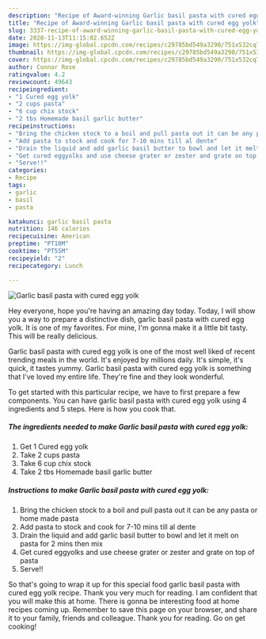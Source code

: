 ```yaml
---
description: "Recipe of Award-winning Garlic basil pasta with cured egg yolk"
title: "Recipe of Award-winning Garlic basil pasta with cured egg yolk"
slug: 3337-recipe-of-award-winning-garlic-basil-pasta-with-cured-egg-yolk
date: 2020-11-13T11:15:02.652Z
image: https://img-global.cpcdn.com/recipes/c29785bd549a3290/751x532cq70/garlic-basil-pasta-with-cured-egg-yolk-recipe-main-photo.jpg
thumbnail: https://img-global.cpcdn.com/recipes/c29785bd549a3290/751x532cq70/garlic-basil-pasta-with-cured-egg-yolk-recipe-main-photo.jpg
cover: https://img-global.cpcdn.com/recipes/c29785bd549a3290/751x532cq70/garlic-basil-pasta-with-cured-egg-yolk-recipe-main-photo.jpg
author: Connor Rose
ratingvalue: 4.2
reviewcount: 49643
recipeingredient:
- "1 Cured egg yolk"
- "2 cups pasta"
- "6 cup chix stock"
- "2 tbs Homemade basil garlic butter"
recipeinstructions:
- "Bring the chicken stock to a boil and pull pasta out it can be any pasta or home made pasta"
- "Add pasta to stock and cook for 7-10 mins till al dente"
- "Drain the liquid and add garlic basil butter to bowl and let it melt on pasta for 2 mins then mix"
- "Get cured eggyolks and use cheese grater or zester and grate on top of pasta"
- "Serve!!"
categories:
- Recipe
tags:
- garlic
- basil
- pasta

katakunci: garlic basil pasta 
nutrition: 146 calories
recipecuisine: American
preptime: "PT10M"
cooktime: "PT55M"
recipeyield: "2"
recipecategory: Lunch

---
```



![Garlic basil pasta with cured egg yolk](https://img-global.cpcdn.com/recipes/c29785bd549a3290/751x532cq70/garlic-basil-pasta-with-cured-egg-yolk-recipe-main-photo.jpg)

Hey everyone, hope you're having an amazing day today. Today, I will show you a way to prepare a distinctive dish, garlic basil pasta with cured egg yolk. It is one of my favorites. For mine, I'm gonna make it a little bit tasty. This will be really delicious.

Garlic basil pasta with cured egg yolk is one of the most well liked of recent trending meals in the world. It's enjoyed by millions daily. It's simple, it's quick, it tastes yummy. Garlic basil pasta with cured egg yolk is something that I've loved my entire life. They're fine and they look wonderful.




To get started with this particular recipe, we have to first prepare a few components. You can have garlic basil pasta with cured egg yolk using 4 ingredients and 5 steps. Here is how you cook that.

<!--inarticleads1-->

##### The ingredients needed to make Garlic basil pasta with cured egg yolk:

1. Get 1 Cured egg yolk
1. Take 2 cups pasta
1. Take 6 cup chix stock
1. Take 2 tbs Homemade basil garlic butter




<!--inarticleads2-->

##### Instructions to make Garlic basil pasta with cured egg yolk:

1. Bring the chicken stock to a boil and pull pasta out it can be any pasta or home made pasta
1. Add pasta to stock and cook for 7-10 mins till al dente
1. Drain the liquid and add garlic basil butter to bowl and let it melt on pasta for 2 mins then mix
1. Get cured eggyolks and use cheese grater or zester and grate on top of pasta
1. Serve!!




So that's going to wrap it up for this special food garlic basil pasta with cured egg yolk recipe. Thank you very much for reading. I am confident that you will make this at home. There is gonna be interesting food at home recipes coming up. Remember to save this page on your browser, and share it to your family, friends and colleague. Thank you for reading. Go on get cooking!
